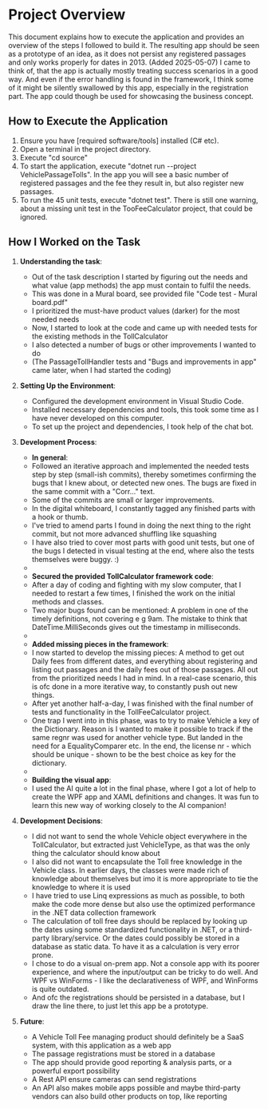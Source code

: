 # Project Overview

This document explains how to execute the application and provides an overview of the steps I followed to build it.
The resulting app should be seen as a prototype of an idea, as it does not persist any registered passages and only works properly for dates in 2013.
(Added 2025-05-07) I came to think of, that the app is actually mostly treating success scenarios in a good way. And even if the error handling is found in the framework, I think some of it might be silently swallowed by this app, especially in the registration part. The app could though be used for showcasing the business concept.

## How to Execute the Application

1. Ensure you have [required software/tools] installed (C# etc).
2. Open a terminal in the project directory.
3. Execute "cd source"
4. To start the application, execute "dotnet run --project VehiclePassageTolls". In the app you will see a basic number of registered passages and the fee they result in, but also register new passages.
5. To run the 45 unit tests, execute "dotnet test". There is still one warning, about a missing unit test in the TooFeeCalculator project, that could be ignored.

## How I Worked on the Task

1. **Understanding the task**:
   - Out of the task description I started by figuring out the needs and what value (app methods) the app must contain to fulfil the needs.
   - This was done in a Mural board, see provided file "Code test - Mural board.pdf"
   - I prioritized the must-have product values (darker) for the most needed needs
   - Now, I started to look at the code and came up with needed tests for the existing methods in the TollCalculator
   - I also detected a number of bugs or other improvements I wanted to do
   - (The PassageTollHandler tests and "Bugs and improvements in app" came later, when I had started the coding)

2. **Setting Up the Environment**:
   - Configured the development environment in Visual Studio Code.
   - Installed necessary dependencies and tools, this took some time as I have never developed on this computer.
   - To set up the project and dependencies, I took help of the chat bot.

3. **Development Process**:
   - **In general**:
   - Followed an iterative approach and implemented the needed tests step by step (small-ish commits), thereby sometimes confirming the bugs that I knew about, or detected new ones. The bugs are fixed in the same commit with a "Corr..." text.
   - Some of the commits are small or larger improvements.
   - In the digital whiteboard, I constantly tagged any finished parts with a hook or thumb.
   - I've tried to amend parts I found in doing the next thing to the right commit, but not more advanced shuffling like squashing
   - I have also tried to cover most parts with good unit tests, but one of the bugs I detected in visual testing at the end, where also the tests themselves were buggy. :)
   -
   - **Secured the provided TollCalculator framework code**:
   - After a day of coding and fighting with my slow computer, that I needed to restart a few times, I finished the work on the initial methods and classes. 
   - Two major bugs found can be mentioned: A problem in one of the timely definitions, not covering e g 9am. The mistake to think that DateTime.MilliSeconds gives out the timestamp in milliseconds.
   -
   - **Added missing pieces in the framework**:
   - I now started to develop the missing pieces: A method to get out Daily fees from different dates, and everything about registering and listing out passages and the daily fees out of those passages. All out from the prioritized needs I had in mind. In a real-case scenario, this is ofc done in a more iterative way, to constantly push out new things.
   - After yet another half-a-day, I was finished with the final number of tests and functionality in the TollFeeCalculator project.
   - One trap I went into in this phase, was to try to make Vehicle a key of the Dictionary. Reason is I wanted to make it possible to track if the same regnr was used for another vehicle type. But landed in the need for a EqualityComparer etc. In the end, the license nr - which should be unique - shown to be the best choice as key for the dictionary.
   -
   - **Building the visual app**:
   - I used the AI quite a lot in the final phase, where I got a lot of help to create the WPF app and XAML definitions and changes. It was fun to learn this new way of working closely to the AI companion!

4. **Development Decisions**:
   - I did not want to send the whole Vehicle object everywhere in the TollCalculator, but extracted just VehicleType, as that was the only thing the calculator should know about
   - I also did not want to encapsulate the Toll free knowledge in the Vehicle class. In earlier days, the classes were made rich of knowledge about themselves but imo it is more appropriate to tie the knowledge to where it is used
   - I have tried to use Linq expressions as much as possible, to both make the code more dense but also use the optimized performance in the .NET data collection framework
   - The calculation of toll free days should be replaced by looking up the dates using some standardized functionality in .NET, or a third-party library/service. Or the dates could possibly be stored in a database as static data. To have it as a calculation is very error prone.
   - I chose to do a visual on-prem app. Not a console app with its poorer experience, and where the input/output can be tricky to do well. And WPF vs WinForms - I like the declarativeness of WPF, and WinForms is quite outdated.
   - And ofc the registrations should be persisted in a database, but I draw the line there, to just let this app be a prototype.

5. **Future**:
   - A Vehicle Toll Fee managing product should definitely be a SaaS system, with this application as a web app
   - The passage registrations must be stored in a database
   - The app should provide good reporting & analysis parts, or a powerful export possibility
   - A Rest API ensure cameras can send registrations
   - An API also makes mobile apps possible and maybe third-party vendors can also build other products on top, like reporting
